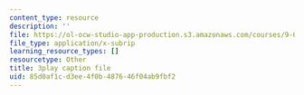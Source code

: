 ```yaml
---
content_type: resource
description: ''
file: https://ol-ocw-studio-app-production.s3.amazonaws.com/courses/9-00sc-introduction-to-psychology-fall-2011/85d0af1cd3ee4f0b487646f04ab9fbf2_bihrpOS0qtY.srt
file_type: application/x-subrip
learning_resource_types: []
resourcetype: Other
title: 3play caption file
uid: 85d0af1c-d3ee-4f0b-4876-46f04ab9fbf2
---
```

